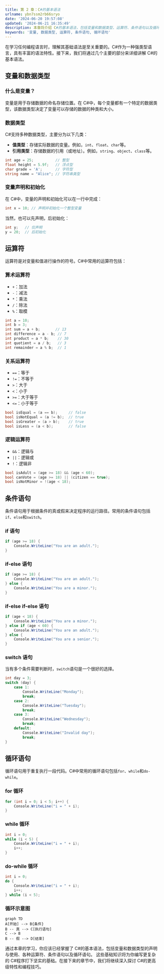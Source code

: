 ```yaml
---
title: 第 2 章：C#的基本语法
urlname: ybn7ssm2rb66sryo
date: '2024-06-20 19:57:08'
updated: '2024-06-21 16:35:49'
description: 本章将介绍 C#的基本语法，包括变量和数据类型、运算符、条件语句以及循环语句。这些知识是编程的基础，掌握这些内容将使你能够编写简单但功能强大的程序。
keywords: '变量, 数据类型, 运算符, 条件语句, 循环语句'
---
```

在学习任何编程语言时，理解其基础语法是至关重要的。C#作为一种强类型语言，具有丰富的语法特性。接下来，我们将通过几个主要的部分来详细讲解 C#的基本语法。
## 变量和数据类型
### 什么是变量？
变量是用于存储数据的命名存储位置。在 C#中，每个变量都有一个特定的数据类型，该数据类型决定了变量可以存储的数据的种类和大小。
### 数据类型
C#支持多种数据类型，主要分为以下几类：

- **值类型**：存储实际数据的变量。例如，`int`、`float`、`char`等。
- **引用类型**：存储数据的引用（或地址）。例如，`string`、`object`、`class`等。
```csharp
int age = 25;          // 整型
float height = 5.9f;   // 浮点型
char grade = 'A';      // 字符型
string name = "Alice"; // 字符串类型
```
### 变量声明和初始化
在 C#中，变量的声明和初始化可以在一行中完成：
```csharp
int x = 10; // 声明并初始化一个整型变量
```
当然，也可以先声明，后初始化：
```csharp
int y;   // 仅声明
y = 20;  // 后初始化
```
## 运算符
运算符是对变量和值进行操作的符号。C#中常用的运算符包括：
### 算术运算符

- `+`：加法
- `-`：减法
- `*`：乘法
- `/`：除法
- `%`：取模
```csharp
int a = 10;
int b = 3;
int sum = a + b;       // 13
int difference = a - b; // 7
int product = a * b;    // 30
int quotient = a / b;   // 3
int remainder = a % b;  // 1
```
### 关系运算符

- `==`：等于
- `!=`：不等于
- `>`：大于
- `<`：小于
- `>=`：大于等于
- `<=`：小于等于
```csharp
bool isEqual = (a == b);     // false
bool isNotEqual = (a != b);  // true
bool isGreater = (a > b);    // true
bool isLess = (a < b);       // false
```
### 逻辑运算符

- `&&`：逻辑与
- `||`：逻辑或
- `!`：逻辑非
```csharp
bool isAdult = (age >= 18) && (age < 60);
bool canVote = (age >= 18) || (citizen == true);
bool isNotMinor = !(age < 18);
```
## 条件语句
条件语句用于根据条件的真或假来决定程序的运行路径。常用的条件语句包括`if`、`else`和`switch`。
### if 语句
```csharp
if (age >= 18) {
    Console.WriteLine("You are an adult.");
}
```
### if-else 语句
```csharp
if (age >= 18) {
    Console.WriteLine("You are an adult.");
} else {
    Console.WriteLine("You are a minor.");
}
```
### if-else if-else 语句
```csharp
if (age < 18) {
    Console.WriteLine("You are a minor.");
} else if (age < 60) {
    Console.WriteLine("You are an adult.");
} else {
    Console.WriteLine("You are a senior.");
}
```
### switch 语句
当有多个条件需要判断时，`switch`语句是一个很好的选择。
```csharp
int day = 3;
switch (day) {
    case 1:
        Console.WriteLine("Monday");
        break;
    case 2:
        Console.WriteLine("Tuesday");
        break;
    case 3:
        Console.WriteLine("Wednesday");
        break;
    default:
        Console.WriteLine("Invalid day");
        break;
}
```
## 循环语句
循环语句用于重复执行一段代码。C#中常用的循环语句包括`for`、`while`和`do-while`。
### for 循环
```csharp
for (int i = 0; i < 5; i++) {
    Console.WriteLine("i = " + i);
}
```
### while 循环
```csharp
int i = 0;
while (i < 5) {
    Console.WriteLine("i = " + i);
    i++;
}
```
### do-while 循环
```csharp
int i = 0;
do {
    Console.WriteLine("i = " + i);
    i++;
} while (i < 5);
```
### 循环示意图
```
graph TD
A[开始] --> B{条件}
B -- 真 --> C[执行语句]
C --> B
B -- 假 --> D[结束]
```

通过本章的学习，你应该已经掌握了 C#的基本语法，包括变量和数据类型的声明与使用、各种运算符、条件语句以及循环语句。
这些基础知识将为你编写更复杂的 C#程序打下坚实的基础。在接下来的章节中，我们将继续深入探讨 C#的更高级特性和编程技巧。
